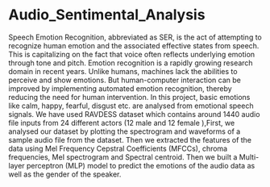 # Audio_Sentimental_Analysis
Speech Emotion Recognition, abbreviated as SER, is the act of attempting to recognize human 
emotion and the associated effective states from speech. This is capitalizing on the fact that voice 
often reflects underlying emotion through tone and pitch. Emotion recognition is a rapidly growing 
research domain in recent years. Unlike humans, machines lack the abilities to perceive and show 
emotions. But human-computer interaction can be improved by implementing automated emotion 
recognition, thereby reducing the need for human intervention. In this project, basic emotions like 
calm, happy, fearful, disgust etc. are analysed from emotional speech signals. 
We have used RAVDESS dataset which contains around 1440 audio file inputs from 24 different 
actors (12 male and 12 female ),First, we analysed our dataset by plotting the spectrogram and 
waveforms of a sample audio file from the dataset. Then we extracted the features of the data using 
Mel Frequency Cepstral Coefficients (MFCCs), chroma frequencies, MeI spectrogram and Spectral 
centroid. Then we built a Multi-layer perceptron (MLP) model to predict the emotions of the audio 
data as well as the gender of the speaker. 
